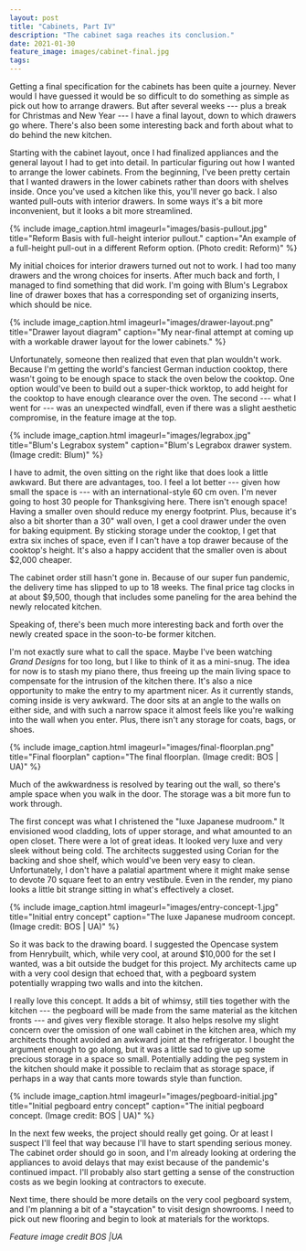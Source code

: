 ```yaml
---
layout: post
title: "Cabinets, Part IV"
description: "The cabinet saga reaches its conclusion."
date: 2021-01-30
feature_image: images/cabinet-final.jpg
tags: 
---
```


Getting a final specification for the cabinets has been quite a journey. Never would I have guessed it would be so difficult to do something as simple as pick out how to arrange drawers. But after several weeks --- plus a break for Christmas and New Year --- I have a final layout, down to which drawers go where. There's also been some interesting back and forth about what to do behind the new kitchen.

<!--more-->

Starting with the cabinet layout, once I had finalized appliances and the general layout I had to get into detail. In particular figuring out how I wanted to arrange the lower cabinets. From the beginning, I've been pretty certain that I wanted drawers in the lower cabinets rather than doors with shelves inside. Once you've used a kitchen like this, you'll never go back. I also wanted pull-outs with interior drawers. In some ways it's a bit more inconvenient, but it looks a bit more streamlined.

{% include image_caption.html imageurl="images/basis-pullout.jpg" title="Reform Basis with full-height interior pullout." caption="An example of a full-height pull-out in a different Reform option. (Photo credit: Reform)" %}

My initial choices for interior drawers turned out not to work. I had too many drawers and the wrong choices for inserts. After much back and forth, I managed to find something that did work. I'm going with Blum's Legrabox line of drawer boxes that has a corresponding set of organizing inserts, which should be nice.

{% include image_caption.html imageurl="images/drawer-layout.png" title="Drawer layout diagram" caption="My near-final attempt at coming up with a workable drawer layout for the lower cabinets." %}

Unfortunately, someone then realized that even that plan wouldn't work. Because I'm getting the world's fanciest German induction cooktop, there wasn't going to be enough space to stack the oven below the cooktop. One option would've been to build out a super-thick worktop, to add height for the cooktop to have enough clearance over the oven. The second --- what I went for --- was an unexpected windfall, even if there was a slight aesthetic compromise, in the feature image at the top.

{% include image_caption.html imageurl="images/legrabox.jpg" title="Blum's Legrabox system" caption="Blum's Legrabox drawer system. (Image credit: Blum)" %}

I have to admit, the oven sitting on the right like that does look a little awkward. But there are advantages, too. I feel a lot better --- given how small the space is --- with an international-style 60 cm oven. I'm never going to host 30 people for Thanksgiving here. There isn't enough space! Having a smaller oven should reduce my energy footprint. Plus, because it's also a bit shorter than a 30" wall oven, I get a cool drawer under the oven for baking equipment. By sticking storage under the cooktop, I get that extra six inches of space, even if I can't have a top drawer because of the cooktop's height. It's also a happy accident that the smaller oven is about $2,000 cheaper.

The cabinet order still hasn't gone in. Because of our super fun pandemic, the delivery time has slipped to up to 18 weeks. The final price tag clocks in at about $9,500, though that includes some paneling for the area behind the newly relocated kitchen.

Speaking of, there's been much more interesting back and forth over the newly created space in the soon-to-be former kitchen.

I'm not exactly sure what to call the space. Maybe I've been watching _Grand Designs_ for too long, but I like to think of it as a mini-snug. The idea for now is to stash my piano there, thus freeing up the main living space to compensate for the intrusion of the kitchen there. It's also a nice opportunity to make the entry to my apartment nicer. As it currently stands, coming inside is very awkward. The door sits at an angle to the walls on either side, and with such a narrow space it almost feels like you're walking into the wall when you enter. Plus, there isn't any storage for coats, bags, or shoes.

{% include image_caption.html imageurl="images/final-floorplan.png" title="Final floorplan" caption="The final floorplan. (Image credit: BOS | UA)" %}

Much of the awkwardness is resolved by tearing out the wall, so there's ample space when you walk in the door. The storage was a bit more fun to work through.

The first concept was what I christened the "luxe Japanese mudroom." It envisioned wood cladding, lots of upper storage, and what amounted to an open closet. There were a lot of great ideas. It looked very luxe and very sleek without being cold. The architects suggested using Corian for the backing and shoe shelf, which would've been very easy to clean. Unfortunately, I don't have a palatial apartment where it might make sense to devote 70 square feet to an entry vestibule. Even in the render, my piano looks a little bit strange sitting in what's effectively a closet.

{% include image_caption.html imageurl="images/entry-concept-1.jpg" title="Initial entry concept" caption="The luxe Japanese mudroom concept. (Image credit: BOS | UA)" %}

So it was back to the drawing board. I suggested the Opencase system from Henrybuilt, which, while very cool, at around $10,000 for the set I wanted, was a bit outside the budget for this project. My architects came up with a very cool design that echoed that, with a pegboard system potentially wrapping two walls and into the kitchen.

I really love this concept. It adds a bit of whimsy, still ties together with the kitchen --- the pegboard will be made from the same material as the kitchen fronts --- and gives very flexible storage. It also helps resolve my slight concern over the omission of one wall cabinet in the kitchen area, which my architects thought avoided an awkward joint at the refrigerator. I bought the argument enough to go along, but it was a little sad to give up some precious storage in a space so small. Potentially adding the peg system in the kitchen should make it possible to reclaim that as storage space, if perhaps in a way that cants more towards style than function.

{% include image_caption.html imageurl="images/pegboard-initial.jpg" title="Initial pegboard entry concept" caption="The initial pegboard concept. (Image credit: BOS | UA)" %}

In the next few weeks, the project should really get going. Or at least I suspect I'll feel that way because I'll have to start spending serious money. The cabinet order should go in soon, and I'm already looking at ordering the appliances to avoid delays that may exist because of the pandemic's continued impact. I'll probably also start getting a sense of the construction costs as we begin looking at contractors to execute.

Next time, there should be more details on the very cool pegboard system, and I'm planning a bit of a "staycation" to visit design showrooms. I need to pick out new flooring and begin to look at materials for the worktops.

_Feature image credit BOS \|UA_
